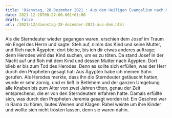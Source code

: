```yaml
---
title: 'Dienstag, 28 Dezember 2021 : Aus dem Heiligen Evangelium nach Matthäus - Mt 2,13-18.'
date: 2021-12-28T08:27:00.001+01:00
draft: false
url: /2021/12/dienstag-28-dezember-2021-aus-dem.html
---
```


Als die Sterndeuter wieder gegangen waren, erschien dem Josef im Traum ein Engel des Herrn und sagte: Steh auf, nimm das Kind und seine Mutter, und flieh nach Ägypten; dort bleibe, bis ich dir etwas anderes auftrage; denn Herodes wird das Kind suchen, um es zu töten. Da stand Josef in der Nacht auf und floh mit dem Kind und dessen Mutter nach Ägypten. Dort blieb er bis zum Tod des Herodes. Denn es sollte sich erfüllen, was der Herr durch den Propheten gesagt hat: Aus Ägypten habe ich meinen Sohn gerufen. Als Herodes merkte, dass ihn die Sterndeuter getäuscht hatten, wurde er sehr zornig, und er ließ in Betlehem und der ganzen Umgebung alle Knaben bis zum Alter von zwei Jahren töten, genau der Zeit entsprechend, die er von den Sterndeutern erfahren hatte. Damals erfüllte sich, was durch den Propheten Jeremia gesagt worden ist: Ein Geschrei war in Rama zu hören, lautes Weinen und Klagen: Rahel weinte um ihre Kinder und wollte sich nicht trösten lassen, denn sie waren dahin.